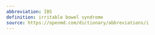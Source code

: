 ```yaml
---
abbreviation: IBS
definition: irritable bowel syndrome
source: https://openmd.com/dictionary/abbreviations/i
---
```

